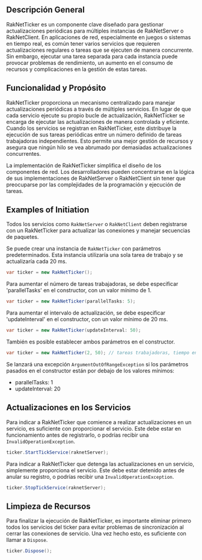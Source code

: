 ## Descripción General
RakNetTicker es un componente clave diseñado para gestionar actualizaciones periódicas para múltiples instancias de 
RakNetServer o RakNetClient. En aplicaciones de red, especialmente en juegos o sistemas en tiempo real, es común tener varios
servicios que requieren actualizaciones regulares o tareas que se ejecuten de manera concurrente. Sin embargo, ejecutar una 
tarea separada para cada instancia puede provocar problemas de rendimiento, un aumento en el consumo de recursos y complicaciones 
en la gestión de estas tareas.


## Funcionalidad y Propósito
RakNetTicker proporciona un mecanismo centralizado para manejar actualizaciones periódicas a través de múltiples servicios. 
En lugar de que cada servicio ejecute su propio bucle de actualización, RakNetTicker se encarga de ejecutar las actualizaciones 
de manera controlada y eficiente. Cuando los servicios se registran en RakNetTicker, este distribuye la ejecución de sus 
tareas periódicas entre un número definido de tareas trabajadoras independientes. Esto permite una mejor gestión de recursos 
y asegura que ningún hilo se vea abrumado por demasiadas actualizaciones concurrentes.

La implementación de RakNetTicker simplifica el diseño de los componentes de red. Los desarrolladores pueden concentrarse
 en la lógica de sus implementaciones de RakNetServer o RakNetClient sin tener que preocuparse por las complejidades de la
programación y ejecución de tareas.

## Examples of Initiation
Todos los servicios como ```RakNetServer``` o ```RakNetClient``` deben registrarse con un RakNetTicker para actualizar las conexiones
y manejar secuencias de paquetes.

Se puede crear una instancia de ```RakNetTicker``` con parámetros predeterminados. Esta instancia utilizaría una sola tarea de
trabajo y se actualizaría cada 20 ms.
```csharp
var ticker = new RakNetTicker();
```

Para aumentar el número de tareas trabajadoras, se debe especificar 'parallelTasks' en el constructor, con un valor mínimo de 1.
```csharp
var ticker = new RakNetTicker(parallelTasks: 5);
```

Para aumentar el intervalo de actualización, se debe especificar 'updateInterval' en el constructor, con un valor mínimo de 20 ms.
```csharp
var ticker = new RakNetTicker(updateInterval: 50);
```

También es posible establecer ambos parámetros en el constructor.
```csharp
var ticker = new RakNetTicker(2, 50); // tareas trabajadoras, tiempo en ms
```

Se lanzará una excepción ```ArgumentOutOfRangeException``` si los parámetros pasados en el constructor están por debajo de los valores mínimos:

- parallelTasks: 1
- updateInterval: 20

## Actualizaciones en los Servicios
Para indicar a RakNetTicker que comience a realizar actualizaciones en un servicio, es suficiente con proporcionar el servicio.
Este debe estar en funcionamiento antes de registrarlo, o podrías recibir una ```InvalidOperationException```.
```csharp
ticker.StartTickService(raknetServer);
```

Para indicar a RakNetTicker que detenga las actualizaciones en un servicio, simplemente proporciona el servicio. Este debe 
estar detenido antes de anular su registro, o podrías recibir una ```InvalidOperationException```.
```csharp
ticker.StopTickService(raknetServer);
```

## Limpieza de Recursos
Para finalizar la ejecución de RakNetTicker, es importante eliminar primero todos los servicios del ticker para evitar 
problemas de sincronización al cerrar las conexiones de servicio. Una vez hecho esto, es suficiente con llamar a ```Dispose```.
```csharp
ticker.Dispose();
```